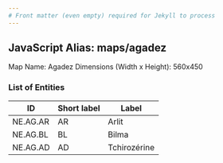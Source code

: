 ```yaml
---
# Front matter (even empty) required for Jekyll to process
---
```


## JavaScript Alias: maps/agadez

Map Name: Agadez
Dimensions (Width x Height): 560x450

### List of Entities

| ID       | Short label | Label        |
| -------- | ----------- | ------------ |
| NE.AG.AR | AR          | Arlit        |
| NE.AG.BL | BL          | Bilma        |
| NE.AG.AD | AD          | Tchirozérine |
